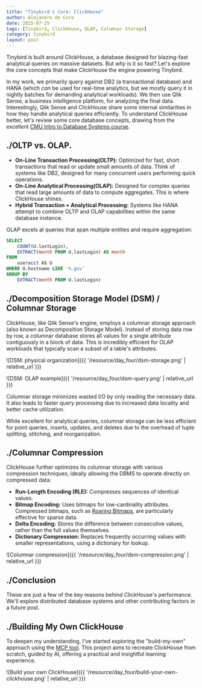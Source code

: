 ```yaml
---
title: "Tinybird's Core: ClickHouse"
author: Alejandro de Cora
date: 2025-07-25
tags: [Tinybird, ClickHouse, OLAP, Columnar Storage]
category: tinybird
layout: post
---
```


Tinybird is built around ClickHouse, a database designed for blazing-fast analytical queries on massive datasets. But *why* is it so fast? Let's explore the core concepts that make ClickHouse the engine powering Tinybird.

<!--more-->

In my work, we primarily query against DB2 (a transactional database) and HANA (which *can* be used for real-time analytics, but we mostly query it in nightly batches for demanding analytical workloads). We then use Qlik Sense, a business intelligence platform, for analyzing the final data. Interestingly, Qlik Sense and ClickHouse share some internal similarities in how they handle analytical queries efficiently. To understand ClickHouse better, let's review some core database concepts, drawing from the excellent [CMU Intro to Database Systems course][1].

./OLTP vs. OLAP.
----------------

* **On-Line Transaction Processing(OLTP):** Optimized for fast, short transactions that read or update small amounts of data. Think of systems like DB2, designed for many concurrent users performing quick operations.
* **On-Line Analytical Processing(OLAP):** Designed for complex queries that read large amounts of data to compute aggregates. This is where ClickHouse shines.
* **Hybrid Transaction + Analytical Processing:** Systems like HANA attempt to combine OLTP and OLAP capabilities within the same database instance.

OLAP excels at queries that span multiple entities and require aggregation:

```SQL
SELECT 
    COUNT(U.lastLogin),
    EXTRACT(month FROM U.lastLogin) AS month
FROM 
    useracct AS U
WHERE U.hostname LIKE '%.gov'
GROUP BY
    EXTRACT(month FROM U.lastLogin)
```

./Decomposition Storage Model (DSM) / Columnar Storage
------------------------------------------------------

ClickHouse, like Qlik Sense's engine, employs a columnar storage approach (also known as Decomposition Storage Model). Instead of storing data row by row, a columnar database stores all values for a single attribute contiguously in a block of data. This is incredibly efficient for OLAP workloads that typically scan a subset of a table's attributes.

![DSM: physical organization]({{ '/resource/day_four/dsm-storage.png' | relative_url }})

![DSM: OLAP example]({{ '/resource/day_four/dsm-query.png' | relative_url }})

Columnar storage minimizes wasted I/O by only reading the necessary data. It also leads to faster query processing due to increased data locality and better cache utilization.

While excellent for analytical queries, columnar storage can be less efficient for point queries, inserts, updates, and deletes due to the overhead of tuple splitting, stitching, and reorganization.


./Columnar Compression
----------------------

ClickHouse further optimizes its columnar storage with various compression techniques, ideally allowing the DBMS to operate directly on compressed data:

* **Run-Length Encoding (RLE):** Compresses sequences of identical values.
* **Bitmap Encoding:** Uses bitmaps for low-cardinality attributes. Compressed bitmaps, such as [Roaring Bitmaps][2], are particularly effective for sparse data.
* **Delta Encoding:** Stores the difference between consecutive values, rather than the full values themselves.
*  **Dictionary Compression:** Replaces frequently occurring values with smaller representations, using a dictionary for lookup.

![Columnar compression]({{ '/resource/day_four/dsm-compression.png' | relative_url }})

./Conclusion
------------

These are just a few of the key reasons behind ClickHouse's performance. We'll explore distributed database systems and other contributing factors in a future post.

./Building My Own ClickHouse
----------------------------

To deepen my understanding, I've started exploring the "build-my-own" approach using the [MCP tool][3]. This project aims to recreate ClickHouse from scratch, guided by AI, offering a practical and insightful learning experience.

![Build your own ClickHouse]({{ '/resource/day_four/build-your-own-clickhouse.png' | relative_url }})


[1]: https://www.youtube.com/playlist?list=PLSE8ODhjZXjYDBpQnSymaectKjxCy6BYq
[2]: https://roaringbitmap.org/
[3]: https://mcp.so/server/build-my-own/Areo-Joe